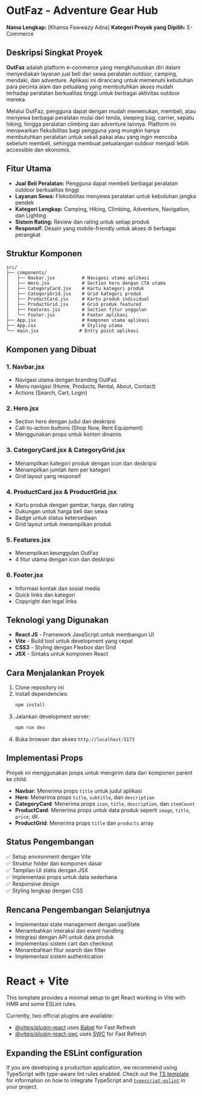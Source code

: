 # OutFaz - Adventure Gear Hub

**Nama Lengkap:** [Khansa Fawwazy Adna]
**Kategori Proyek yang Dipilih:** E-Commerce  

## Deskripsi Singkat Proyek

**OutFaz** adalah platform e-commerce yang mengkhususkan diri dalam menyediakan layanan jual beli dan sewa peralatan outdoor, camping, mendaki, dan adventure. Aplikasi ini dirancang untuk memenuhi kebutuhan para pecinta alam dan petualang yang membutuhkan akses mudah terhadap peralatan berkualitas tinggi untuk berbagai aktivitas outdoor mereka.

Melalui OutFaz, pengguna dapat dengan mudah menemukan, membeli, atau menyewa berbagai peralatan mulai dari tenda, sleeping bag, carrier, sepatu hiking, hingga peralatan climbing dan adventure lainnya. Platform ini menawarkan fleksibilitas bagi pengguna yang mungkin hanya membutuhkan peralatan untuk sekali pakai atau yang ingin mencoba sebelum membeli, sehingga membuat petualangan outdoor menjadi lebih accessible dan ekonomis.

## Fitur Utama

- **Jual Beli Peralatan:** Pengguna dapat membeli berbagai peralatan outdoor berkualitas tinggi
- **Layanan Sewa:** Fleksibilitas menyewa peralatan untuk kebutuhan jangka pendek
- **Kategori Lengkap:** Camping, Hiking, Climbing, Adventure, Navigation, dan Lighting
- **Sistem Rating:** Review dan rating untuk setiap produk
- **Responsif:** Desain yang mobile-friendly untuk akses di berbagai perangkat

## Struktur Komponen

```
src/
├── components/
│   ├── Navbar.jsx          # Navigasi utama aplikasi
│   ├── Hero.jsx            # Section hero dengan CTA utama
│   ├── CategoryCard.jsx    # Kartu kategori produk
│   ├── CategoryGrid.jsx    # Grid kategori produk
│   ├── ProductCard.jsx     # Kartu produk individual
│   ├── ProductGrid.jsx     # Grid produk featured
│   ├── Features.jsx        # Section fitur unggulan
│   └── Footer.jsx          # Footer aplikasi
├── App.jsx                 # Komponen utama aplikasi
├── App.css                 # Styling utama
└── main.jsx               # Entry point aplikasi
```

## Komponen yang Dibuat

### 1. Navbar.jsx
- Navigasi utama dengan branding OutFaz
- Menu navigasi (Home, Products, Rental, About, Contact)
- Actions (Search, Cart, Login)

### 2. Hero.jsx
- Section hero dengan judul dan deskripsi
- Call-to-action buttons (Shop Now, Rent Equipment)
- Menggunakan props untuk konten dinamis

### 3. CategoryCard.jsx & CategoryGrid.jsx
- Menampilkan kategori produk dengan icon dan deskripsi
- Menampilkan jumlah item per kategori
- Grid layout yang responsif

### 4. ProductCard.jsx & ProductGrid.jsx
- Kartu produk dengan gambar, harga, dan rating
- Dukungan untuk harga beli dan sewa
- Badge untuk status ketersediaan
- Grid layout untuk menampilkan produk

### 5. Features.jsx
- Menampilkan keunggulan OutFaz
- 4 fitur utama dengan icon dan deskripsi

### 6. Footer.jsx
- Informasi kontak dan sosial media
- Quick links dan kategori
- Copyright dan legal links

## Teknologi yang Digunakan

- **React JS** - Framework JavaScript untuk membangun UI
- **Vite** - Build tool untuk development yang cepat
- **CSS3** - Styling dengan Flexbox dan Grid
- **JSX** - Sintaks untuk komponen React

## Cara Menjalankan Proyek

1. Clone repository ini
2. Install dependencies:
   ```bash
   npm install
   ```
3. Jalankan development server:
   ```bash
   npm run dev
   ```
4. Buka browser dan akses `http://localhost:5173`

## Implementasi Props

Proyek ini menggunakan props untuk mengirim data dari komponen parent ke child:

- **Navbar**: Menerima props `title` untuk judul aplikasi
- **Hero**: Menerima props `title`, `subtitle`, dan `description`
- **CategoryCard**: Menerima props `icon`, `title`, `description`, dan `itemCount`
- **ProductCard**: Menerima props untuk data produk seperti `image`, `title`, `price`, dll.
- **ProductGrid**: Menerima props `title` dan `products` array

## Status Pengembangan

✅ Setup environment dengan Vite  
✅ Struktur folder dan komponen dasar  
✅ Tampilan UI statis dengan JSX  
✅ Implementasi props untuk data sederhana  
✅ Responsive design  
✅ Styling lengkap dengan CSS  

## Rencana Pengembangan Selanjutnya

- Implementasi state management dengan useState
- Menambahkan interaksi dan event handling
- Integrasi dengan API untuk data produk
- Implementasi sistem cart dan checkout
- Menambahkan fitur search dan filter
- Implementasi sistem authentication

# React + Vite

This template provides a minimal setup to get React working in Vite with HMR and some ESLint rules.

Currently, two official plugins are available:

- [@vitejs/plugin-react](https://github.com/vitejs/vite-plugin-react/blob/main/packages/plugin-react) uses [Babel](https://babeljs.io/) for Fast Refresh
- [@vitejs/plugin-react-swc](https://github.com/vitejs/vite-plugin-react/blob/main/packages/plugin-react-swc) uses [SWC](https://swc.rs/) for Fast Refresh

## Expanding the ESLint configuration

If you are developing a production application, we recommend using TypeScript with type-aware lint rules enabled. Check out the [TS template](https://github.com/vitejs/vite/tree/main/packages/create-vite/template-react-ts) for information on how to integrate TypeScript and [`typescript-eslint`](https://typescript-eslint.io) in your project.
